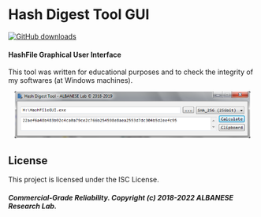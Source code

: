 # Hash Digest Tool GUI
[![GitHub downloads](https://img.shields.io/github/downloads/pedroalbanese/hashgui/total.svg?logo=github&logoColor=white)](https://github.com/pedroalbanese/hashgui/releases)
#### HashFile Graphical User Interface

This tool was written for educational purposes and to check the integrity of my softwares (at Windows machines).

<div align="center">
 <img src="HashFileGUI.png" width="95%" height="25%"></img>
</div>

## License

This project is licensed under the ISC License.

##### Commercial-Grade Reliability. Copyright (c) 2018-2022 ALBANESE Research Lab.
